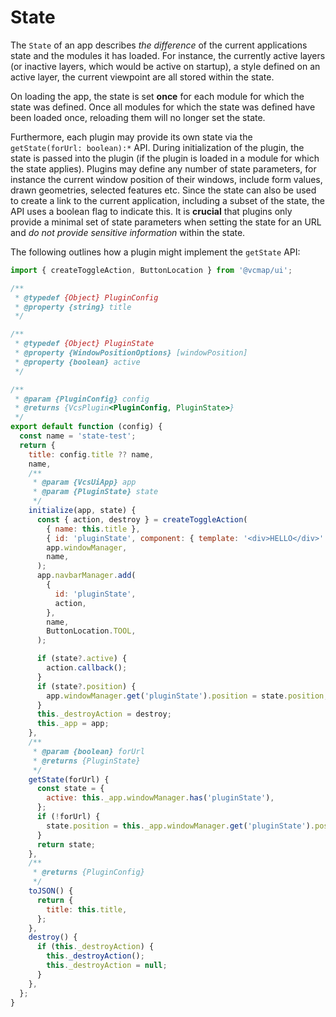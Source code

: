 # State

The `State` of an app describes _the difference_ of the current applications state and
the modules it has loaded. For instance, the currently active layers (or inactive layers,
which would be active on startup), a style defined on an active layer, the current viewpoint
are all stored within the state.

On loading the app, the state is set **once** for each module for which the state was defined.
Once all modules for which the state was defined have been loaded once, reloading them
will no longer set the state.

Furthermore, each plugin may provide its own state via the `getState(forUrl: boolean):*` API. During
initialization of the plugin, the state is passed into the plugin (if the plugin is loaded
in a module for which the state applies). Plugins may define any number of state
parameters, for instance the current window position of their windows, include form values,
drawn geometries, selected features etc. Since the state can also be used
to create a link to the current application, including a subset of the state,
the API uses a boolean flag to indicate this. It is **crucial** that plugins only provide
a minimal set of state parameters when setting the state for an URL and _do not provide
sensitive information_ within the state.

The following outlines how a plugin might implement the `getState` API:

```javascript
import { createToggleAction, ButtonLocation } from '@vcmap/ui';

/**
 * @typedef {Object} PluginConfig
 * @property {string} title
 */

/**
 * @typedef {Object} PluginState
 * @property {WindowPositionOptions} [windowPosition]
 * @property {boolean} active
 */

/**
 * @param {PluginConfig} config
 * @returns {VcsPlugin<PluginConfig, PluginState>}
 */
export default function (config) {
  const name = 'state-test';
  return {
    title: config.title ?? name,
    name,
    /**
     * @param {VcsUiApp} app
     * @param {PluginState} state
     */
    initialize(app, state) {
      const { action, destroy } = createToggleAction(
        { name: this.title },
        { id: 'pluginState', component: { template: '<div>HELLO</div>' } },
        app.windowManager,
        name,
      );
      app.navbarManager.add(
        {
          id: 'pluginState',
          action,
        },
        name,
        ButtonLocation.TOOL,
      );

      if (state?.active) {
        action.callback();
      }
      if (state?.position) {
        app.windowManager.get('pluginState').position = state.position;
      }
      this._destroyAction = destroy;
      this._app = app;
    },
    /**
     * @param {boolean} forUrl
     * @returns {PluginState}
     */
    getState(forUrl) {
      const state = {
        active: this._app.windowManager.has('pluginState'),
      };
      if (!forUrl) {
        state.position = this._app.windowManager.get('pluginState').position;
      }
      return state;
    },
    /**
     * @returns {PluginConfig}
     */
    toJSON() {
      return {
        title: this.title,
      };
    },
    destroy() {
      if (this._destroyAction) {
        this._destroyAction();
        this._destroyAction = null;
      }
    },
  };
}
```
